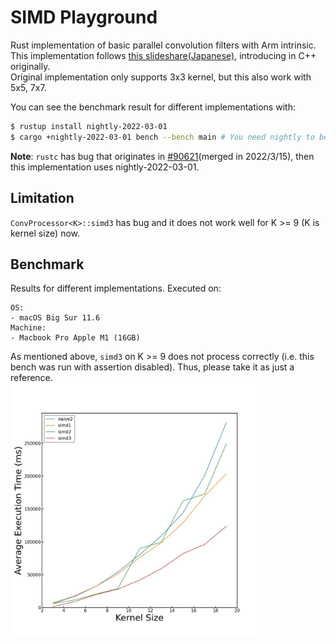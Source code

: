 # SIMD Playground

Rust implementation of basic parallel convolution filters with Arm intrinsic.  
This implementation follows [this slideshare(Japanese)](https://www.slideshare.net/fixstars/arm-cpusimd/fixstars/arm-cpusimd), introducing in C++ originally.  
Original implementation only supports 3x3 kernel, but this also work with 5x5, 7x7.

You can see the benchmark result for different implementations with:
```bash
$ rustup install nightly-2022-03-01
$ cargo +nightly-2022-03-01 bench --bench main # You need nightly to benchmarking with "test" crate
```
**Note**: `rustc` has bug that originates in [#90621](https://github.com/rust-lang/rust/pull/90621#)(merged in 2022/3/15), then this implementation uses nightly-2022-03-01.

## Limitation
`ConvProcessor<K>::simd3` has bug and it does not work well for K >= 9 (K is kernel size) now.

## Benchmark
Results for different implementations.
Executed on:
```
OS:
- macOS Big Sur 11.6
Machine:
- Macbook Pro Apple M1 (16GB)
```
As mentioned above, `simd3` on K >= 9 does not process correctly (i.e. this bench was run with assertion disabled).
Thus, please take it as just a reference.  
<img src="results/bench.jpeg" width=80%>
